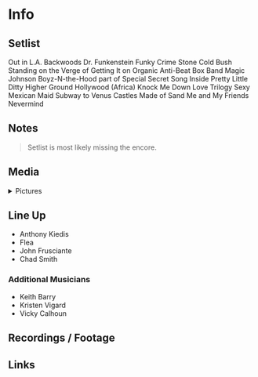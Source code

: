 # Info

## Setlist

Out in L.A.
Backwoods
Dr. Funkenstein
Funky Crime
Stone Cold Bush
Standing on the Verge of Getting It on
Organic Anti-Beat Box Band
Magic Johnson
Boyz-N-the-Hood part of
Special Secret Song Inside
Pretty Little Ditty
Higher Ground
Hollywood (Africa)
Knock Me Down
Love Trilogy
Sexy Mexican Maid
Subway to Venus
Castles Made of Sand
Me and My Friends
Nevermind

## Notes

> Setlist is most likely missing the encore.

## Media 

<details>
  <summary>Pictures</summary>
  <!--<img alt="Setlist" title="Setlist" src="_.jpg" height="200" />
  <img alt="Flyer" title="Flyer" src="_.jpg" height="200" />
  <img alt="Clipper" title="Clipper" src="_.jpg" height="200" />
  <img alt="Ticket" title="Ticket" src="_.jpg" height="200" />
  -->
</details>

## Line Up

* Anthony Kiedis
* Flea
* John Frusciante
* Chad Smith

### Additional Musicians

* Keith Barry  
* Kristen Vigard  
* Vicky Calhoun

## Recordings / Footage

## Links